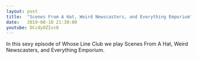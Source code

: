 ```yaml
---
layout: post
title:  "Scenes From A Hat, Weird Newscasters, and Everything Emporium"
date:   2019-08-10 21:30:00
youtube: DCcdyOZIvcQ
---
```


In this sexy episode of Whose Line Club we play Scenes From A Hat, Weird Newscasters, and Everything Emporium.